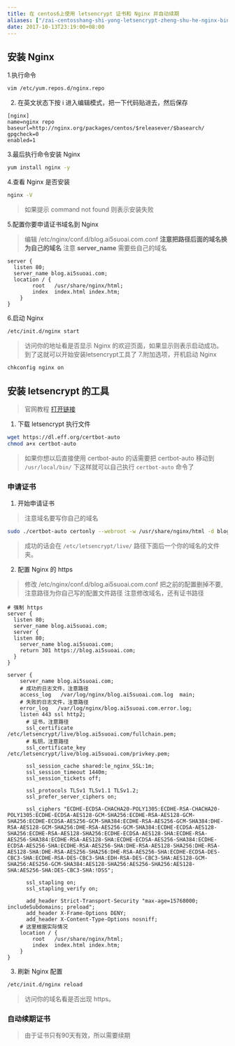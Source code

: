 ```yaml
---
title: 在 centos6上使用 letsencrypt 证书和 Nginx 并自动续期
aliases: ["/zai-centosshang-shi-yong-letsencrypt-zheng-shu-he-nginx-bing-zi-dong-xu-qi/"]
date: 2017-10-13T23:19:00+08:00
---
```


## 安装 Nginx 
1.执行命令

```bash
vim /etc/yum.repos.d/nginx.repo
```
2. 在英文状态下按 i 进入编辑模式，把一下代码贴进去，然后保存
```text
[nginx]
name=nginx repo
baseurl=http://nginx.org/packages/centos/$releasever/$basearch/
gpgcheck=0
enabled=1
```

3.最后执行命令安装 Nginx

```bash
yum install nginx -y
```

4.查看 Nginx 是否安装

```bash
nginx -V
```
> 如果提示 command not found 则表示安装失败

5.配置你要申请证书域名到 Nginx
> 编辑 /etc/nginx/conf.d/blog.ai5suoai.com.conf
> **注意把路径后面的域名换为自己的域名**
> 注意 **server_name** 需要些自己的域名
```text
server {
  listen 80;
  server_name blog.ai5suoai.com;
  location / {
        root   /usr/share/nginx/html;
        index  index.html index.htm;
    }
}
```
6.启动 Nginx
```bash
/etc/init.d/nginx start
```
> 访问你的地址看是否显示 Nginx 的欢迎页面，如果显示则表示启动成功。到了这就可以开始安装letsencrypt工具了
7.附加选项，开机启动 Nginx
```bash
chkconfig nginx on
```


## 安装 letsencrypt 的工具
> 官网教程 [打开链接](https://certbot.eff.org/#centos6-nginx)
1. 下载 letsencrypt 执行文件

```bash
wget https://dl.eff.org/certbot-auto
chmod a+x certbot-auto
```
> 如果你想以后直接使用 certbot-auto 的话需要把 certbot-auto 移动到 `/usr/local/bin/` 下这样就可以自己执行 `certbot-auto` 命令了
### 申请证书
1. 开始申请证书
> 注意域名要写你自己的域名
```bash
sudo ./certbot-auto certonly --webroot -w /usr/share/nginx/html -d blog.ai5suoai.com
```
> 成功的话会在 `/etc/letsencrypt/live/` 路径下面后一个你的域名的文件夹。
2. 配置 Nginx 的 https
> 修改 /etc/nginx/conf.d/blog.ai5suoai.com.conf
> 把之前的配置删掉不要,注意路径为你自己写的配置文件路径
> 注意修改域名，还有证书路径
```text
# 强制 https
server {
  listen 80;
  server_name blog.ai5suoai.com;
  server {
  listen 80;
    server_name blog.ai5suoai.com;
    return 301 https://blog.ai5suoai.com;
  }
}

server {
    server_name blog.ai5suoai.com;
    # 成功的日志文件，注意路径
    access_log   /var/log/nginx/blog.ai5suoai.com.log  main;
    # 失败的日志文件，注意路径
    error_log   /var/log/nginx/blog.ai5suoai.com.error.log;
    listen 443 ssl http2;
      # 证书，注意路径
      ssl_certificate /etc/letsencrypt/live/blog.ai5suoai.com/fullchain.pem;
      # 私钥，注意路径
      ssl_certificate_key /etc/letsencrypt/live/blog.ai5suoai.com/privkey.pem;

      ssl_session_cache shared:le_nginx_SSL:1m;
      ssl_session_timeout 1440m;
      ssl_session_tickets off;

      ssl_protocols TLSv1 TLSv1.1 TLSv1.2;
      ssl_prefer_server_ciphers on;

      ssl_ciphers "ECDHE-ECDSA-CHACHA20-POLY1305:ECDHE-RSA-CHACHA20-POLY1305:ECDHE-ECDSA-AES128-GCM-SHA256:ECDHE-RSA-AES128-GCM-SHA256:ECDHE-ECDSA-AES256-GCM-SHA384:ECDHE-RSA-AES256-GCM-SHA384:DHE-RSA-AES128-GCM-SHA256:DHE-RSA-AES256-GCM-SHA384:ECDHE-ECDSA-AES128-SHA256:ECDHE-RSA-AES128-SHA256:ECDHE-ECDSA-AES128-SHA:ECDHE-RSA-AES256-SHA384:ECDHE-RSA-AES128-SHA:ECDHE-ECDSA-AES256-SHA384:ECDHE-ECDSA-AES256-SHA:ECDHE-RSA-AES256-SHA:DHE-RSA-AES128-SHA256:DHE-RSA-AES128-SHA:DHE-RSA-AES256-SHA256:DHE-RSA-AES256-SHA:ECDHE-ECDSA-DES-CBC3-SHA:ECDHE-RSA-DES-CBC3-SHA:EDH-RSA-DES-CBC3-SHA:AES128-GCM-SHA256:AES256-GCM-SHA384:AES128-SHA256:AES256-SHA256:AES128-SHA:AES256-SHA:DES-CBC3-SHA:!DSS";

      ssl_stapling on;
      ssl_stapling_verify on;

      add_header Strict-Transport-Security "max-age=15768000; includeSubdomains; preload";
      add_header X-Frame-Options DENY;
      add_header X-Content-Type-Options nosniff;
    # 这里根据实际情况  
    location / {
        root   /usr/share/nginx/html;
        index  index.html index.htm;
    }
}
```
3. 刷新 Nginx 配置

```bash
/etc/init.d/nginx reload
```
> 访问你的域名看是否出现 https。

### 自动续期证书
> 由于证书只有90天有效，所以需要续期

